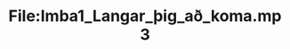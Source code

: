 ---
title: File:Imba1_Langar_þig_að_koma.mp3
recording of: Langar þig að koma?
reading speed: slow
speaker: Imba
license: CC0
---